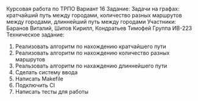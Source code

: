 Курсовая работа по ТРПО
Вариант 16
Задание: Задачи на графах: кратчайший путь между городами, количество разных маршрутов между городами, длиннейший путь между городами
Участники: Баранов Виталий, Шитов Кирилл, Кондратьев Тимофей 
Группа ИВ-223
Техническое задание:
1. Реализовать алгоритм по нахождению кратчайшего пути
2. Реализовать алгоритм по нахождению количество разных маршрутов 
3. Реальзовать алгоритм по нахаждению длиннейшего пути
4. Сделать систему ввода
5. Написать Makefile
6. Подключить CI
7. Написать тесты для работы